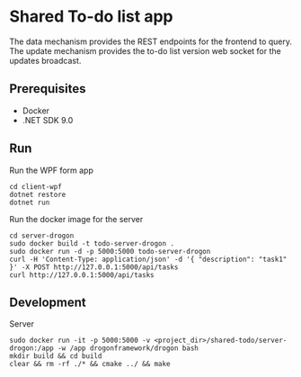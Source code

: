 # Shared To-do list app

The data mechanism provides the REST endpoints for the frontend to query. The
update mechanism provides the to-do list version web socket for the updates
broadcast.

## Prerequisites

- Docker
- .NET SDK 9.0

## Run

Run the WPF form app
```
cd client-wpf
dotnet restore
dotnet run
```

Run the docker image for the server
```
cd server-drogon
sudo docker build -t todo-server-drogon .
sudo docker run -d -p 5000:5000 todo-server-drogon
curl -H 'Content-Type: application/json' -d '{ "description": "task1" }' -X POST http://127.0.0.1:5000/api/tasks
curl http://127.0.0.1:5000/api/tasks
```

## Development

Server
```
sudo docker run -it -p 5000:5000 -v <project_dir>/shared-todo/server-drogon:/app -w /app drogonframework/drogon bash
mkdir build && cd build
clear && rm -rf ./* && cmake ../ && make
```